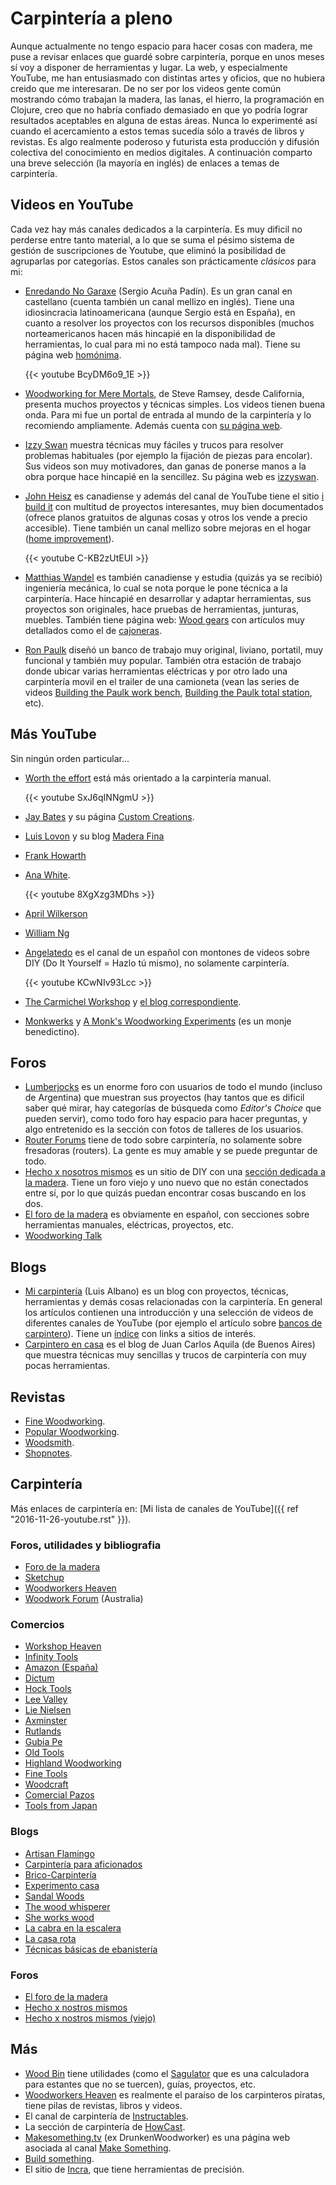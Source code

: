# Carpintería a pleno



Aunque actualmente no tengo espacio para hacer cosas con madera, me puse a
revisar enlaces que guardé sobre carpintería, porque en unos meses sí voy a
disponer de herramientas y lugar. La web, y especialmente YouTube, me han
entusiasmado con distintas artes y oficios, que no hubiera creido que me
interesaran. De no ser por los videos gente común mostrando cómo trabajan la
madera, las lanas, el hierro, la programación en Clojure, creo que no habría
confiado demasiado en que yo podría lograr resultados aceptables en alguna de
estas áreas. Nunca lo experimenté así cuando el acercamiento a estos temas
sucedía sólo a través de libros y revistas. Es algo realmente poderoso y
futurista esta producción y difusión colectiva del conocimiento en medios
digitales. A continuación comparto una breve selección (la mayoría en inglés) de
enlaces a temas de carpintería.

## Videos en YouTube

Cada vez hay más canales dedicados a la carpintería. Es muy dificil no perderse
entre tanto material, a lo que se suma el pésimo sistema de gestión de
suscripciones de Youtube, que eliminó la posibilidad de agruparlas por
categorías. Estos canales son prácticamente *clásicos* para mi:

-   [Enredando No
    Garaxe](https://www.youtube.com/user/Enredandonogaraxe/featured) (Sergio
    Acuña Padín). Es un gran canal en castellano (cuenta también un canal
    mellizo en inglés). Tiene una idiosincracia latinoamericana (aunque Sergio
    está en España), en cuanto a resolver los proyectos con los recursos
    disponibles (muchos norteamericanos hacen más hincapié en la disponibilidad
    de herramientas, lo cual para mi no está tampoco nada mal). Tiene su página
    web [homónima](http://www.enredandonogaraxe.com/).

    {{< youtube BcyDM6o9_1E >}}

-   [Woodworking for Mere
    Mortals](https://www.youtube.com/user/stevinmarin), de Steve Ramsey, desde
    California, presenta muchos proyectos y técnicas simples. Los videos tienen
    buena onda. Para mi fue un portal de entrada al mundo de la carpintería y lo
    recomiendo ampliamente. Además cuenta con [su página
    web](http://woodworking.formeremortals.net/).

-   [Izzy Swan](https://www.youtube.com/user/rusticman1973) muestra técnicas muy
    fáciles y trucos para resolver problemas habituales (por ejemplo la fijación
    de piezas para encolar). Sus videos son muy motivadores, dan ganas de
    ponerse manos a la obra porque hace hincapié en la sencillez. Su página web
    es [izzyswan](http://www.izzyswan.com).

-   [John Heisz](https://www.youtube.com/user/jpheisz) es canadiense y además
    del canal de YouTube tiene el sitio [i build it](http://www.ibuildit.ca) con
    multitud de proyectos interesantes, muy bien documentados (ofrece planos
    gratuitos de algunas cosas y otros los vende a precio accesible). Tiene
    también un canal mellizo sobre mejoras en el hogar ([home
    improvement](https://www.youtube.com/user/IBuildItHome)).

    {{< youtube C-KB2zUtEUI >}}

-   [Matthias Wandel](https://www.youtube.com/user/Matthiaswandel) es también
    canadiense y estudia (quizás ya se recibió) ingeniería mecánica, lo cual se
    nota porque le pone técnica a la carpintería. Hace hincapié en desarrollar y
    adaptar herramientas, sus proyectos son originales, hace pruebas de
    herramientas, junturas, muebles. También tiene página web: [Wood
    gears](http://www.woodgears.ca/) con artículos muy detallados como el de
    [cajoneras](http://woodgears.ca/drawers/index.html).

-   [Ron Paulk](https://www.youtube.com/user/crpaulk) diseñó un banco de trabajo
    muy original, liviano, portatil, muy funcional y también muy popular.
    También otra estación de trabajo donde ubicar varias herramientas eléctricas
    y por otro lado una carpintería movil en el trailer de una camioneta (vean
    las series de videos [Building the Paulk work
    bench](https://www.youtube.com/playlist?list=PLB1ATCukiUGRpTw3dlQFSk8uOmIEP3BJ1),
    [Building the Paulk total
    station](https://www.youtube.com/watch?v=-N7RlWHaFbE&index=1&list=PLB1ATCukiUGSEvdBc7NnqlmxHAwdx6C83),
    etc).

## Más YouTube

Sin ningún orden particular\...

-   [Worth the effort](https://www.youtube.com/user/wortheffort) está más
    orientado a la carpintería manual.

    {{< youtube SxJ6qINNgmU >}}

-   [Jay Bates](https://www.youtube.com/c/jaybates) y su página [Custom
    Creations](http://jayscustomcreations.com/).

-   [Luis Lovon](https://www.youtube.com/user/luislovon) y su blog [Madera
    Fina](http://madera-fina.blogspot.com)

-   [Frank Howarth](https://www.youtube.com/user/urbanTrash)

-   [Ana White](https://www.youtube.com/user/knockoffwood).

    {{< youtube 8XgXzg3MDhs >}}

-   [April Wilkerson](https://www.youtube.com/user/AprilWilkersonDIY)

-   [William Ng](https://www.youtube.com/user/wnwoodworks)

-   [Angelatedo](https://www.youtube.com/user/angelatedo) es el canal de un
    español con montones de videos sobre DIY (Do It Yourself = Hazlo tú mismo),
    no solamente carpintería.

    {{< youtube KCwNIv93Lcc >}}

-   [The Carmichel Workshop](https://www.youtube.com/user/carmichaelworkshop) y
    [el blog correspondiente](http://www.thecarmichaelworkshop.com/).

-   [Monkwerks](https://www.youtube.com/user/monk1998) y [A Monk\'s Woodworking
    Experiments](http://www.monkwerks.org/) (es un monje benedictino).

## Foros

-   [Lumberjocks](http://lumberjocks.com) es un enorme foro con usuarios de todo
    el mundo (incluso de Argentina) que muestran sus proyectos (hay tantos que
    es dificil saber qué mirar, hay categorías de búsqueda como *Editor\'s
    Choice* que pueden servir), como todo foro hay espacio para hacer preguntas,
    y algo entretenido es la sección con fotos de talleres de los usuarios.
-   [Router Forums](http://www.routerforums.com/) tiene de todo sobre
    carpintería, no solamente sobre fresadoras (routers). La gente es muy amable
    y se puede preguntar de todo.
-   [Hecho x nosotros mismos](http://www.hechoxnosotrosmismos.net/) es un sitio
    de DIY con una [sección dedicada a la
    madera](http://www.hechoxnosotrosmismos.net/foro/forum14/). Tiene un foro
    viejo y uno nuevo que no están conectados entre sí, por lo que quizás puedan
    encontrar cosas buscando en los dos.
-   [El foro de la madera](http://www.foromadera.com) es obviamente en español,
    con secciones sobre herramientas manuales, eléctricas, proyectos, etc.
-   [Woodworking Talk](http://www.woodworkingtalk.com/)

## Blogs

-   [Mi carpintería](https://micarpinteria.wordpress.com/) (Luis Albano) es un
    blog con proyectos, técnicas, herramientas y demás cosas relacionadas con la
    carpintería. En general los artículos contienen una introducción y una
    selección de videos de diferentes canales de YouTube (por ejemplo el
    artículo sobre [bancos de
    carpintero](https://micarpinteria.wordpress.com/2011/02/13/banco-de-carpintero/)).
    Tiene un
    [índice](https://micarpinteria.wordpress.com/2013/06/04/sitios-de-interes/)
    con links a sitios de interés.
-   [Carpintero en casa](http://carpinteroencasa.blogspot.com.ar) es el blog de
    Juan Carlos Aquila (de Buenos Aires) que muestra técnicas muy sencillas y
    trucos de carpintería con muy pocas herramientas.

## Revistas

-   [Fine Woodworking](http://www.finewoodworking.com/).
-   [Popular Woodworking](http://www.popularwoodworking.com/).
-   [Woodsmith](http://www.woodsmith.com/).
-   [Shopnotes](http://www.shopnotes.com/).

## Carpintería

Más enlaces de carpintería en: [Mi lista de canales de
YouTube]({{ ref "2016-11-26-youtube.rst" }}).

### Foros, utilidades y bibliografia

- [Foro de la madera](http://www.foromadera.com)
- [Sketchup](https://app.sketchup.com/app?hl=en)
- [Woodworkers Heaven](http://www.cro-wood.com)
- [Woodwork Forum](http://www.woodworkforums.com) (Australia)

### Comercios

- [Workshop Heaven](https://www.workshopheaven.com)
- [Infinity Tools](https://www.infinitytools.com)
- [Amazon (España)](https://www.amazon.es)
- [Dictum](https://www.dictum.com/en/)
- [Hock Tools](http://hocktools.com)
- [Lee Valley](http://www.leevalley.com/en/)
- [Lie Nielsen](https://www.lie-nielsen.com/)
- [Axminster](http://www.axminster.co.uk)
- [Rutlands](http://www.rutlands.co.uk)
- [Gubia Pe](http://www.gubia.pe)
- [Old Tools](http://www.oldtools.co.uk)
- [Highland Woodworking](http://www.highlandwoodworking.com)
- [Fine Tools](https://www.fine-tools.com)
- [Woodcraft](https://www.woodcraft.com)
- [Comercial Pazos](http://www.comercialpazos.com)
- [Tools from Japan](http://www.toolsfromjapan.com)

### Blogs

- [Artisan
  Flamingo](https://web.archive.org/web/20120306021939/http://artisanflamingo.blogspot.com/)
- [Carpintería para
  aficionados](http://carpinteriaparaaficionados.blogspot.com.ar/)
- [Brico-Carpintería](http://brico-carpinteria.blogspot.com.ar)
- [Experimento casa](https://experimentocasa.com)
- [Sandal Woods](http://sandal-woodsblog.com)
- [The wood whisperer](http://www.thewoodwhisperer.com)
- [She works wood](https://sheworkswood.com)
- [La cabra en la escalera](https://lacabraenlaescalera.wordpress.com)
- [La casa rota](http://lacasarota.com/blog/)
- [Técnicas básicas de ebanistería](http://ebanisterialuislaca.blogspot.com.ar)

### Foros

- [El foro de la madera](http://www.foromadera.com/)
- [Hecho x nostros mismos](http://www.hechoxnosotrosmismos.net/foro/)
- [Hecho x nostros mismos (viejo)](http://www.hechoxnosotrosmismos.com/)

## Más

-   [Wood Bin](http://www.woodbin.com/) tiene utilidades (como el
    [Sagulator](http://www.woodbin.com/calcs/sagulator/) que es una calculadora
    para estantes que no se tuercen), guías, proyectos, etc.
-   [Woodworkers Heaven](http://www.cro-wood.com/) es realmente el paraíso de
    los carpinteros piratas, tiene pilas de revistas, libros y videos.
-   El canal de carpintería de
    [Instructables](http://www.instructables.com/tag/type-id/category-workshop/channel-woodworking/).
-   La sección de carpintería de
    [HowCast](http://www.howcast.com/guides/802-Learn-Woodworking/).
-   [Makesomething.tv](https://makesomething.tv/) (ex DrunkenWoodworker) es una
    página web asociada al canal [Make
    Something](https://www.youtube.com/user/DrunkenWoodworker).
-   [Build something](https://www.buildsomething.com/).
-   El sitio de [Incra](http://www.incrementaltools.com/), que tiene
    herramientas de precisión.












